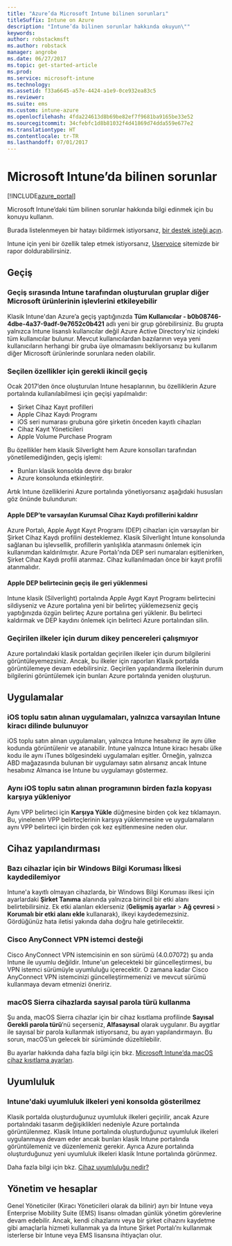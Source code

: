 ```yaml
---
title: "Azure’da Microsoft Intune bilinen sorunları"
titleSuffix: Intune on Azure
description: "Intune’da bilinen sorunlar hakkında okuyun\""
keywords: 
author: robstackmsft
ms.author: robstack
manager: angrobe
ms.date: 06/27/2017
ms.topic: get-started-article
ms.prod: 
ms.service: microsoft-intune
ms.technology: 
ms.assetid: f33a6645-a57e-4424-a1e9-0ce932ea83c5
ms.reviewer: 
ms.suite: ems
ms.custom: intune-azure
ms.openlocfilehash: 4fda224613d8b69be82ef7f9681ba9165be33e52
ms.sourcegitcommit: 34cfebfc1d8b81032f4d41869d74dda559e677e2
ms.translationtype: HT
ms.contentlocale: tr-TR
ms.lasthandoff: 07/01/2017
---
```

# <a name="known-issues-in-microsoft-intune"></a>Microsoft Intune’da bilinen sorunlar


[!INCLUDE[azure_portal](./includes/azure_portal.md)]


Microsoft Intune’daki tüm bilinen sorunlar hakkında bilgi edinmek için bu konuyu kullanın.

Burada listelenmeyen bir hatayı bildirmek istiyorsanız, [bir destek isteği açın](get-support.md).

Intune için yeni bir özellik talep etmek istiyorsanız, [Uservoice](https://microsoftintune.uservoice.com/forums/291681-ideas/category/189016-azure-admin-console) sitemizde bir rapor doldurabilirsiniz.

## <a name="migration"></a>Geçiş

### <a name="groups-created-by-intune-during-migration-might-affect-functionality-of-other-microsoft-products"></a>Geçiş sırasında Intune tarafından oluşturulan gruplar diğer Microsoft ürünlerinin işlevlerini etkileyebilir

Klasik Intune'dan Azure’a geçiş yaptığınızda **Tüm Kullanıcılar - b0b08746-4dbe-4a37-9adf-9e7652c0b421** adlı yeni bir grup görebilirsiniz. Bu grupta yalnızca Intune lisanslı kullanıcılar değil Azure Active Directory'niz içindeki tüm kullanıcılar bulunur. Mevcut kullanıcılardan bazılarının veya yeni kullanıcıların herhangi bir gruba üye olmamasını bekliyorsanız bu kullanım diğer Microsoft ürünlerinde sorunlara neden olabilir.

### <a name="secondary-migration-required-for-select-capabilities"></a>Seçilen özellikler için gerekli ikincil geçiş

Ocak 2017’den önce oluşturulan Intune hesaplarının, bu özelliklerin Azure portalında kullanılabilmesi için geçişi yapılmalıdır:

- Şirket Cihaz Kayıt profilleri
- Apple Cihaz Kaydı Programı
- iOS seri numarası grubuna göre şirketin önceden kayıtlı cihazları
- Cihaz Kayıt Yöneticileri
- Apple Volume Purchase Program

Bu özellikler hem klasik Silverlight hem Azure konsolları tarafından yönetilemediğinden, geçiş işlemi:
- Bunları klasik konsolda devre dışı bırakır
- Azure konsolunda etkinleştirir.  

Artık Intune özelliklerini Azure portalında yönetiyorsanız aşağıdaki hususları göz önünde bulundurun:

#### <a name="removes-default-corporate-device-enrollment-profiles-in-apple-dep"></a>Apple DEP’te varsayılan Kurumsal Cihaz Kaydı profillerini kaldırır
Azure Portalı, Apple Aygıt Kayıt Programı (DEP) cihazları için varsayılan bir Şirket Cihaz Kaydı profilini desteklemez. Klasik Silverlight Intune konsolunda sağlanan bu işlevsellik, profillerin yanlışlıkla atanmasını önlemek için kullanımdan kaldırılmıştır. Azure Portalı'nda DEP seri numaraları eşitlenirken, Şirket Cihaz Kaydı profili atanmaz. Cihaz kullanılmadan önce bir kayıt profili atanmalıdır.

#### <a name="apple-dep-token-restored-with-migration"></a>Apple DEP belirtecinin geçiş ile geri yüklenmesi

Intune klasik (Silverlight) portalında Apple Aygıt Kayıt Programı belirtecini sildiyseniz ve Azure portalına yeni bir belirteç yüklemezseniz geçiş yaptığınızda özgün belirteç Azure portalına geri yüklenir. Bu belirteci kaldırmak ve DEP kaydını önlemek için belirteci Azure portalından silin.

### <a name="status-blades-for-migrated-policies-do-not-work"></a>Geçirilen ilkeler için durum dikey pencereleri çalışmıyor

Azure portalındaki klasik portaldan geçirilen ilkeler için durum bilgilerini görüntüleyemezsiniz. Ancak, bu ilkeler için raporları Klasik portalda görüntülemeye devam edebilirsiniz.
Geçirilen yapılandırma ilkelerinin durum bilgilerini görüntülemek için bunları Azure portalında yeniden oluşturun.

## <a name="apps"></a>Uygulamalar

### <a name="ios-volume-purchased-apps-only-available-in-default-intune-tenant-language"></a>iOS toplu satın alınan uygulamaları, yalnızca varsayılan Intune kiracı dilinde bulunuyor
iOS toplu satın alınan uygulamaları, yalnızca Intune hesabınız ile aynı ülke kodunda görüntülenir ve atanabilir. Intune yalnızca Intune kiracı hesabı ülke kodu ile aynı iTunes bölgesindeki uygulamaları eşitler. Örneğin, yalnızca ABD mağazasında bulunan bir uygulamayı satın alırsanız ancak Intune hesabınız Almanca ise Intune bu uygulamayı göstermez.

### <a name="multiple-copies-of-the-same-ios-volume-purchase-program-are-uploaded"></a>Aynı iOS toplu satın alınan programının birden fazla kopyası karşıya yükleniyor
Aynı VPP belirteci için **Karşıya Yükle** düğmesine birden çok kez tıklamayın. Bu, yinelenen VPP belirteçlerinin karşıya yüklenmesine ve uygulamaların aynı VPP belirteci için birden çok kez eşitlenmesine neden olur. 

<!-- ## Groups -->

## <a name="device-configuration"></a>Cihaz yapılandırması

### <a name="you-cannot-save-a-windows-information-protection-policy-for-some-devices"></a>Bazı cihazlar için bir Windows Bilgi Koruması İlkesi kaydedilemiyor

Intune'a kayıtlı olmayan cihazlarda, bir Windows Bilgi Koruması ilkesi için ayarlardaki **Şirket Tanıma** alanında yalnızca birincil bir etki alanı belirtebilirsiniz.
Ek etki alanları eklerseniz (**Gelişmiş ayarlar** > **Ağ çevresi** > **Korumalı bir etki alanı ekle** kullanarak), ilkeyi kaydedemezsiniz. Gördüğünüz hata iletisi yakında daha doğru hale getirilecektir.

### <a name="cisco-anyconnect-vpn-client-support"></a>Cisco AnyConnect VPN istemci desteği
 
Cisco AnyConnect VPN istemcisinin en son sürümü (4.0.07072) şu anda Intune ile uyumlu değildir. Intune'un gelecekteki bir güncelleştirmesi, bu VPN istemci sürümüyle uyumluluğu içerecektir. O zamana kadar Cisco AnyConnect VPN istemcinizi güncelleştirmemenizi ve mevcut sürümü kullanmaya devam etmenizi öneririz.

### <a name="using-the-numeric-password-type-with-macos-sierra-devices"></a>macOS Sierra cihazlarda sayısal parola türü kullanma

Şu anda, macOS Sierra cihazlar için bir cihaz kısıtlama profilinde **Sayısal** **Gerekli parola türü**’nü seçerseniz, **Alfasayısal** olarak uygulanır. Bu aygıtlar ile sayısal bir parola kullanmak istiyorsanız, bu ayarı yapılandırmayın.
Bu sorun, macOS’un gelecek bir sürümünde düzeltilebilir.

Bu ayarlar hakkında daha fazla bilgi için bkz. [Microsoft Intune’da macOS cihaz kısıtlama ayarları](device-restrictions-macos.md).

## <a name="compliance"></a>Uyumluluk

### <a name="compliance-policies-from-intune-do-not-show-up-in-new-console"></a>Intune'daki uyumluluk ilkeleri yeni konsolda gösterilmez

Klasik portalda oluşturduğunuz uyumluluk ilkeleri geçirilir, ancak Azure portalındaki tasarım değişiklikleri nedeniyle Azure portalında görüntülenmez. Klasik Intune portalında oluşturduğunuz uyumluluk ilkeleri uygulanmaya devam eder ancak bunları klasik Intune portalında görüntülemeniz ve düzenlemeniz gerekir.
Ayrıca Azure portalında oluşturduğunuz yeni uyumluluk ilkeleri klasik Intune portalında görünmez.

Daha fazla bilgi için bkz. [Cihaz uyumluluğu nedir?](device-compliance.md)

<!-- ## Enrollment -->


<!-- ## Data protection -->


## <a name="administration-and-accounts"></a>Yönetim ve hesaplar

Genel Yöneticiler (Kiracı Yöneticileri olarak da bilinir) ayrı bir Intune veya Enterprise Mobility Suite (EMS) lisansı olmadan günlük yönetim görevlerine devam edebilir. Ancak, kendi cihazlarını veya bir şirket cihazını kaydetme gibi amaçlarla hizmeti kullanmak ya da Intune Şirket Portalı’nı kullanmak isterlerse bir Intune veya EMS lisansına ihtiyaçları olur.

<!-- ## Additional items -->












 
